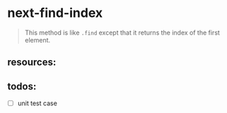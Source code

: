 # next-find-index
> This method is like `.find` except that it returns the index of the first element.


## resources:

## todos:
- [ ] unit test case
